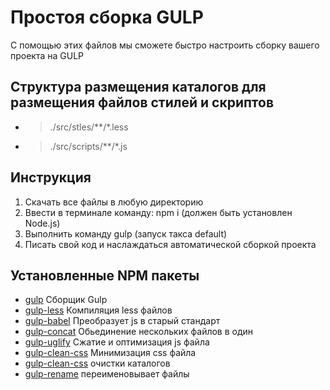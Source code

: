 # Простоя сборка GULP
С помощью этих файлов мы сможете быстро настроить сборку вашего проекта на GULP
## Структура размещения каталогов для размещения файлов стилей и скриптов 

* >./src/stles/\*\*/\*.less
* >./src/scripts/\*\*/\*.js


## Инструкция 
1. Скачать все файлы в любую директорию
2. Ввести в терминале команду: npm i (должен быть установлен Node.js)
3. Выполнить команду gulp  (запуск такса default)
4. Писать свой код и наслаждаться автоматической сборкой проекта 

## Установленные NPM пакеты 
* [gulp](https://www.npmjs.com/package/gulp) Сборщик Gulp
* [gulp-less](https://www.npmjs.com/package/gulp-less) Компиляция less файлов
* [gulp-babel](https://www.npmjs.com/package/gulp-babel)  Преобразует js в старый стандарт
* [gulp-concat](https://www.npmjs.com/package/gulp-concat) Обьединение нескольких файлов в один 
* [gulp-uglify](https://www.npmjs.com/package/gulp-uglify) Сжатие и оптимизация js файла 
* [gulp-clean-css](https://www.npmjs.com/package/gulp-clean-css) Минимизация css файла
* [gulp-clean-css](https://www.npmjs.com/package/del)  очистки каталогов
* [gulp-rename](https://www.npmjs.com/search?q=gulp-rename)  переименовывает файлы
